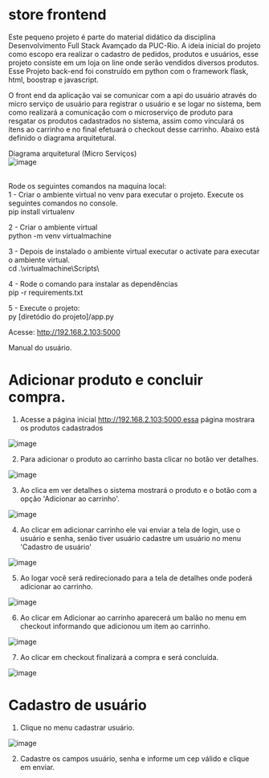 
# store frontend
Este pequeno projeto é parte do material didático da disciplina Desenvolvimento Full Stack Avamçado da PUC-Rio. A ideia inicial do projeto como escopo era realizar o cadastro de pedidos, produtos e usuários, esse projeto consiste em um loja on line onde serão vendidos diversos produtos.
Esse Projeto back-end foi construído em python com o framework flask, html, boostrap e javascript.

O front end da aplicação vai se comunicar com a api do usuário através do micro serviço de usuário para registrar o usuário e se logar no sistema, bem como realizará a comunicação com o microserviço de produto para resgatar os produtos cadastrados no sistema, assim como vinculará os ítens ao carrinho e no final efetuará o checkout desse carrinho. Abaixo está definido o diagrama arquitetural.

Diagrama arquitetural (Micro Serviços)
<br />![image](https://github.com/franklinpr2010/frontend/assets/2296319/dad1d9dd-2ba1-4d5a-991b-ed737bbe2c3a)


<br />Rode os seguintes comandos na maquina local:
<br />1 - Criar o ambiente virtual no venv para executar o projeto. Execute os seguintes comandos no console.
<br /> pip install virtualenv

2 - Criar o ambiente virtual
<br /> python -m venv virtualmachine

3 - Depois de instalado o ambiente virtual executar o activate para executar o ambiente virtual.
<br /> cd .\virtualmachine\Scripts\ 

4 - Rode o comando para instalar as dependências
<br /> pip -r requirements.txt

5 - Execute o projeto:
<br /> py [diretódio do projeto]/app.py

Acesse: http://192.168.2.103:5000


Manual do usuário.

# Adicionar produto e concluir compra.

1) Acesse a página inicial http://192.168.2.103:5000,essa página mostrara os produtos cadastrados

![image](https://github.com/franklinpr2010/frontend/assets/2296319/a9f32a8c-69f8-4cae-8e22-d26beb8080ac)

2) Para adicionar o produto ao carrinho basta clicar no botão ver detalhes.

![image](https://github.com/franklinpr2010/frontend/assets/2296319/a004bb0d-7c4e-41fb-9fac-fe1822d85af3)

3) Ao clica em ver detalhes o sistema mostrará o produto e o botão com a opção 'Adicionar ao carrinho'.

![image](https://github.com/franklinpr2010/frontend/assets/2296319/7cfd0fbb-c928-41ae-87bd-6d715cb4eefd)

4) Ao clicar em adicionar carrinho ele vai enviar a tela de login, use o usuário e senha, senão tiver usuário cadastre um usuário no menu 'Cadastro de usuário'

![image](https://github.com/franklinpr2010/frontend/assets/2296319/e0d9605a-f833-44bc-af52-abc5ebb88ca3)

5) Ao logar você será redirecionado para a tela de detalhes onde poderá adicionar ao carrinho.

![image](https://github.com/franklinpr2010/frontend/assets/2296319/24585690-3080-4f6f-9956-cff91bf2e02b)

6) Ao clicar em Adicionar ao carrinho aparecerá um balão no menu em checkout informando que adicionou um item ao carrinho.

![image](https://github.com/franklinpr2010/frontend/assets/2296319/bfa8b9a2-a4c7-46b8-9f6d-4930e4f35b1c)

7) Ao clicar em checkout finalizará a compra e será concluída.

![image](https://github.com/franklinpr2010/frontend/assets/2296319/459ac0d8-1c80-4abb-bafd-bacc186bb652)

# Cadastro de usuário

1) Clique no menu cadastrar usuário.

![image](https://github.com/franklinpr2010/frontend/assets/2296319/98f726a2-8f9c-49d5-9138-30e02cff09e7)

2) Cadastre os campos usuário, senha e informe um cep válido e clique em enviar.





   

























